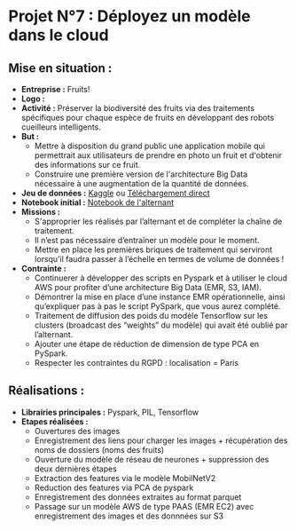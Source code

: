 # Projet N°7 : Déployez un modèle dans le cloud

## Mise en situation :

- **Entreprise :**  Fruits!
- **Logo :**
- **Activité :** Préserver la biodiversité des fruits via des traitements spécifiques pour chaque espèce de fruits en développant des robots cueilleurs intelligents.
- **But :**
    - Mettre à disposition du grand public une application mobile qui permettrait aux utilisateurs de prendre en photo un fruit et d'obtenir des informations sur ce fruit.
    - Construire une première version de l'architecture Big Data nécessaire à une augmentation de la quantité de données.
- **Jeu de données :** [Kaggle](https://www.kaggle.com/datasets/moltean/fruits) ou [Téléchargement direct](https://s3.eu-west-1.amazonaws.com/course.oc-static.com/projects/Data_Scientist_P8/fruits.zip)
- **Notebook initial :** [Notebook de l'alternant](https://s3.eu-west-1.amazonaws.com/course.oc-static.com/projects/Data_Scientist_P8/Mode_ope%CC%81ratoire.zip)
- **Missions :**
    - S'approprier les réalisés par l’alternant et de compléter la chaîne de traitement.
    - Il n’est pas nécessaire d’entraîner un modèle pour le moment.
    - Mettre en place les premières briques de traitement qui serviront lorsqu’il faudra passer à l’échelle en termes de volume de données !
- **Contrainte :**
    - Continuerer à développer des scripts en Pyspark et à utiliser le cloud AWS pour profiter d’une architecture Big Data (EMR, S3, IAM). 
    - Démontrer la mise en place d’une instance EMR opérationnelle, ainsi qu’expliquer pas à pas le script PySpark, que vous aurez complété. 
    - Traitement de diffusion des poids du modèle Tensorflow sur les clusters (broadcast des “weights” du modèle) qui avait été oublié par l’alternant.
    - Ajouter une étape de réduction de dimension de type PCA en PySpark.
    - Respecter les contraintes du RGPD : localisation = Paris

## Réalisations :

- **Librairies principales :** Pyspark, PIL, Tensorflow
- **Etapes réalisées :**
    - Ouvertures des images
    - Enregistrement des liens pour charger les images + récupération des noms de dossiers (noms des fruits)
    - Ouverture du modèle de réseau de neurones + suppression des deux dernières étapes
    - Extraction des features via le modèle MobilNetV2
    - Reduction des features via PCA de pyspark
    - Enregistrement des données extraites au format parquet
    - Passage sur un modèle AWS de type PAAS (EMR EC2) avec enregistrement des images et des donnnées sur S3     

